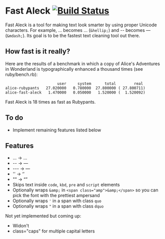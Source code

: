 # Fast Aleck [![Build Status](https://secure.travis-ci.org/ddfreyne/fast-aleck.png)](http://travis-ci.org/ddfreyne/fast-aleck)

Fast Aleck is a tool for making text look smarter by using proper Unicode characters. For example, ... becomes … (`&hellip;`) and -- becomes — (`&mdash;`). Its goal is to be the fastest text cleaning tool out there.

How fast is it really?
----------------------

Here are the results of a benchmark in which a copy of Alice's Adventures in Wonderland is typographically enhanced a thousand times (see ruby/bench.rb):

                           user     system      total        real
    alice-rubypants   27.020000   0.780000  27.800000 ( 27.800711)
    alice-fast-aleck   1.470000   0.050000   1.520000 (  1.520092)

Fast Aleck is 18 times as fast as Rubypants.

To do
-----

* Implement remaining features listed below

Features
--------

* ... → …
* -- → —
* --- → —
* '' → ‘’
* "" → “”
* Skips text inside `code`, `kbd`, `pre` and `script` elements
* Optionally wraps `&amp;` in `<span class="amp">&amp;</span>` so you can pick the font with the prettiest ampersand
* Optionally wraps `'` in a span with class `quo`
* Optionally wraps `"` in a span with class `dquo`

Not yet implemented but coming up:

* Widon't
* class="caps" for multiple capital letters
